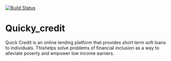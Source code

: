 [![Build Status](https://travis-ci.org/sabin18/Quicky_credit.svg?branch=develop)](https://travis-ci.org/sabin18/Quicky_credit)   

# Quicky_credit

Quick Credit is an online lending platform that provides short term soft loans to individuals. Thishelps solve problems of financial inclusion as a way to alleviate poverty and empower low income earners. 
